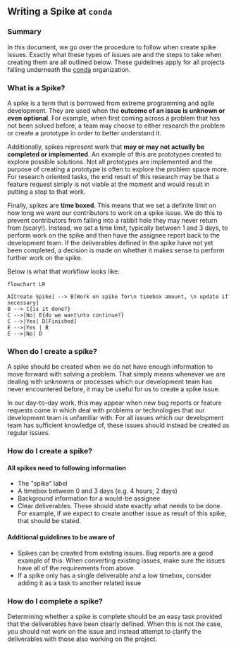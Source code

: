 ## Writing a Spike at `conda`

### Summary

In this document, we go over the procedure to follow when create spike issues. Exactly what
these types of issues are and the steps to take when creating them are all outlined
below. These guidelines apply for all projects falling underneath the
[conda](github.com/conda) organization.

### What is a Spike?

A spike is a term that is borrowed from extreme programming and agile development.
They are used when the **outcome of an issue is unknown or even optional**. For example,
when first coming across a problem that has not been solved before, a team may choose
to either research the problem or create a prototype in order to better understand it.

Additionally, spikes represent work that **may or may not actually be completed
or implemented**. An example of this are prototypes created to explore possible solutions.
Not all prototypes are implemented and the purpose of creating a prototype
is often to explore the problem space more. For research oriented tasks, the end result
of this research may be that a feature request simply is not viable at the moment and
would result in putting a stop to that work.

Finally, spikes are **time boxed**. This means that we set a definite limit on how long
we want our contributors to work on a spike issue. We do this to prevent contributors
from falling into a rabbit hole they may never return from (scary!). Instead, we set
a time limit, typically between 1 and 3 days, to perform work on the spike and then
have the assignee report back to the development team. If the deliverables defined in
the spike have not yet been completed, a decision is made on whether it makes sense
to perform further work on the spike.

Below is what that workflow looks like:

```mermaid
flowchart LR

A[Create Spike] --> B[Work on spike for\n timebox amount, \n update if necessary]
B --> C{is it done?}
C -->|No| E{do we want\nto continue?}
C -->|Yes| D[Finished]
E -->|Yes | B
E -->|No| D
```

### When do I create a spike?

A spike should be created when we do not have enough information to move forward with solving
a problem. That simply means whenever we are dealing with unknowns or processes which our
development team has never encountered before, it may be useful for us to create a spike issue.

In our day-to-day work, this may appear when new bug reports or feature requests
come in which deal with problems or technologies that our development team is unfamiliar with.
For all issues which our development team has sufficient knowledge of, these issues should
instead be created as regular issues.

### How do I create a spike?

#### All spikes need to following information

- The "spike" label
- A timebox between 0 and 3 days (e.g. 4 hours; 2 days)
- Background information for a would-be assignee
- Clear deliverables. These should state exactly what needs to be done.
  For example, if we expect to create another issue as result of this spike, that should be stated.

#### Additional guidelines to be aware of

- Spikes can be created from existing issues. Bug reports are a good example of this. When converting
  existing issues, make sure the issues have all of the requirements from above.
- If a spike only has a single deliverable and a low timebox, consider adding it as a task to another
  related issue

### How do I complete a spike?

Determining whether a spike is complete should be an easy task provided
that the deliverables have been clearly defined. When this is not the case, you should
not work on the issue and instead attempt to clarify the deliverables with those also
working on the project.
